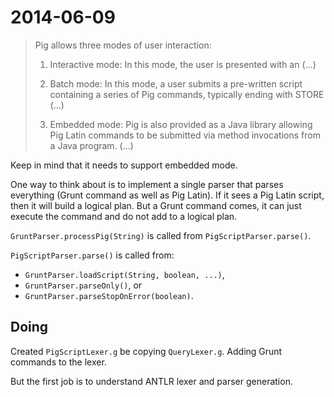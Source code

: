 2014-06-09
===

> Pig allows three modes of user interaction:
>
> 1. Interactive mode: In this mode, the user is presented with an (...)
>
> 2. Batch mode: In this mode, a user submits a pre-written script containing
> a series of Pig commands, typically ending with STORE (...)
>
> 3. Embedded mode: Pig is also provided as a Java library allowing Pig Latin
> commands to be submitted via method invocations from a Java program. (...)
>

Keep in mind that it needs to support embedded mode. 

One way to think about is to implement a single parser that parses everything
(Grunt command as well as Pig Latin). If it sees a Pig Latin script, then 
it will build a logical plan. But a Grunt command comes, it can just execute the 
command and do not add to a logical plan.

`GruntParser.processPig(String)` is called from `PigScriptParser.parse()`. 

`PigScriptParser.parse()` is called from:
 * `GruntParser.loadScript(String, boolean, ...)`,
 * `GruntParser.parseOnly()`, or
 * `GruntParser.parseStopOnError(boolean)`.

Doing
---

Created `PigScriptLexer.g` be copying `QueryLexer.g`. Adding Grunt commands to the lexer.

But the first job is to understand ANTLR lexer and parser generation.
